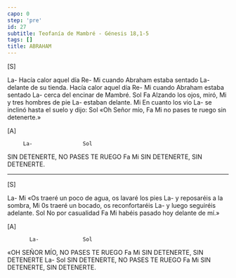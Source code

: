 ```yaml
---
capo: 0
step: 'pre'
id: 27
subtitle: Teofanía de Mambré - Génesis 18,1-5
tags: []
title: ABRAHAM
---
```


[S]

La-
Hacía calor aquel día
Re-        Mi
cuando Abraham estaba sentado
               La-
delante de su tienda.
Hacía calor aquel día
Re-       Mi
cuando Abraham estaba sentado
                         La-
cerca del encinar de Mambré.
           Sol      Fa
Alzando los ojos, miró,
                  Mi
y tres hombres de pie
          La-
estaban delante.
              Mi
En cuanto los vio
                            La-
se inclinó hasta el suelo y dijo:
          Sol
«Oh Señor mío,
             Fa            Mi
no pases te ruego sin detenerte.»

[A]

         La-                Sol
SIN DETENERTE, NO PASES TE RUEGO
         Fa             Mi
SIN DETENERTE, SIN DETENERTE.

---

[S]

La-                   Mi
«Os traeré un poco de agua,
os lavaré los pies
                  La-
y reposaréis a la sombra,
               Mi
0s traeré un bocado, os reconfortaréis
                     La-
y luego seguiréis adelante.
             Sol
No por casualidad
              Fa             Mi
habéis pasado hoy delante de mí.»

[A]

           La-              Sol
«OH SEÑOR MÍO, NO PASES TE RUEGO
         Fa             Mi
SIN DETENERTE, SIN DETENERTE
         La-                Sol
SIN DETENERTE, NO PASES TE RUEGO
         Fa             Mi
SIN DETENERTE, SIN DETENERTE.
